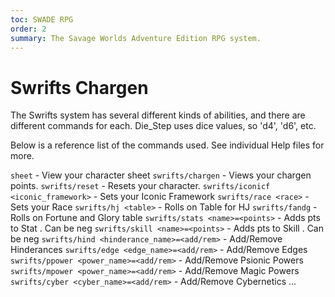 ```yaml
---
toc: SWADE RPG
order: 2
summary: The Savage Worlds Adventure Edition RPG system.
---
```

# Swrifts Chargen

The Swrifts system has several different kinds of abilities, and there are different commands for each.
Die_Step uses dice values, so 'd4', 'd6', etc.

Below is a reference list of the commands used. See individual Help files for more.

`sheet`                                  - View your character sheet
`swrifts/chargen`                          - Views your chargen points. 
`swrifts/reset`                            - Resets your character.
`swrifts/iconicf <iconic_framework>`       - Sets your Iconic Framework
`swrifts/race <race>`                      - Sets your Race
`swrifts/hj <table>`                       - Rolls on Table for HJ
`swrifts/fandg`                            - Rolls on Fortune and Glory table
`swrifts/stats <name>=<points>`             - Adds pts to Stat <name>. Can be neg
`swrifts/skill <name>=<points>`            - Adds pts to Skill <name>. Can be neg
`swrifts/hind <hinderance_name>=<add/rem>` - Add/Remove Hinderances
`swrifts/edge <edge_name>=<add/rem>`       - Add/Remove Edges
`swrifts/ppower <power_name>=<add/rem>`    - Add/Remove Psionic Powers
`swrifts/mpower <power_name>=<add/rem>`    - Add/Remove Magic Powers
`swrifts/cyber <cyber_name>=<add/rem>`     - Add/Remove Cybernetics
...